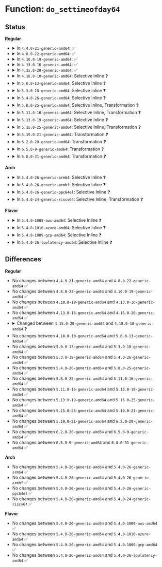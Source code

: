 # Function: <code>do_settimeofday64</code>

## Status
<b>Regular</b>
<ul>
<li>
<details>
<summary>In <code>4.4.0-21-generic-amd64</code>: ✅</summary>

```c
int do_settimeofday64(const struct timespec * ts)
```

```json
{
  "name": "do_settimeofday64",
  "collision_type": "Unique Global",
  "inline_type": "No",
  "funcs": [
    {
      "addr": 18446744071579849024,
      "name": "do_settimeofday64",
      "external": true,
      "loc": "kernel/time/timekeeping.c:1157",
      "file": "kernel/time/timekeeping.c",
      "inline": "seen, unknown",
      "caller_inline": [],
      "caller_func": [
        "arch/x86/xen/time.c:xen_time_init",
        "kernel/time/time.c:SyS_stime",
        "kernel/compat.c:compat_SyS_stime",
        "drivers/rtc/hctosys.c:rtc_hctosys"
      ]
    }
  ],
  "symbols": [
    {
      "addr": 18446744071579849024,
      "name": "do_settimeofday64",
      "section": ".text",
      "bind": "STB_GLOBAL",
      "size": 337
    }
  ]
}
```
</details>
</li>
<li>
<details>
<summary>In <code>4.8.0-22-generic-amd64</code>: ✅</summary>

```c
int do_settimeofday64(const struct timespec * ts)
```

```json
{
  "name": "do_settimeofday64",
  "collision_type": "Unique Global",
  "inline_type": "No",
  "funcs": [
    {
      "addr": 18446744071579878144,
      "name": "do_settimeofday64",
      "external": true,
      "loc": "kernel/time/timekeeping.c:1162",
      "file": "kernel/time/timekeeping.c",
      "inline": "seen, unknown",
      "caller_inline": [],
      "caller_func": [
        "arch/x86/xen/time.c:xen_time_init",
        "kernel/time/time.c:SyS_stime",
        "kernel/compat.c:compat_SyS_stime",
        "drivers/rtc/hctosys.c:rtc_hctosys"
      ]
    }
  ],
  "symbols": [
    {
      "addr": 18446744071579878144,
      "name": "do_settimeofday64",
      "section": ".text",
      "bind": "STB_GLOBAL",
      "size": 336
    }
  ]
}
```
</details>
</li>
<li>
<details>
<summary>In <code>4.10.0-19-generic-amd64</code>: ✅</summary>

```c
int do_settimeofday64(const struct timespec * ts)
```

```json
{
  "name": "do_settimeofday64",
  "collision_type": "Unique Global",
  "inline_type": "No",
  "funcs": [
    {
      "addr": 18446744071579890176,
      "name": "do_settimeofday64",
      "external": true,
      "loc": "kernel/time/timekeeping.c:1191",
      "file": "kernel/time/timekeeping.c",
      "inline": "seen, unknown",
      "caller_inline": [],
      "caller_func": [
        "arch/x86/xen/time.c:xen_time_init",
        "kernel/time/time.c:SyS_stime",
        "kernel/compat.c:compat_SyS_stime",
        "drivers/rtc/hctosys.c:rtc_hctosys"
      ]
    }
  ],
  "symbols": [
    {
      "addr": 18446744071579890176,
      "name": "do_settimeofday64",
      "section": ".text",
      "bind": "STB_GLOBAL",
      "size": 336
    }
  ]
}
```
</details>
</li>
<li>
<details>
<summary>In <code>4.13.0-16-generic-amd64</code>: ✅</summary>

```c
int do_settimeofday64(const struct timespec * ts)
```

```json
{
  "name": "do_settimeofday64",
  "collision_type": "Unique Global",
  "inline_type": "No",
  "funcs": [
    {
      "addr": 18446744071579898320,
      "name": "do_settimeofday64",
      "external": true,
      "loc": "kernel/time/timekeeping.c:1221",
      "file": "kernel/time/timekeeping.c",
      "inline": "seen, unknown",
      "caller_inline": [],
      "caller_func": [
        "arch/x86/xen/time.c:xen_time_init",
        "kernel/time/time.c:compat_SyS_stime",
        "kernel/time/time.c:SyS_stime",
        "drivers/rtc/hctosys.c:rtc_hctosys"
      ]
    }
  ],
  "symbols": [
    {
      "addr": 18446744071579898320,
      "name": "do_settimeofday64",
      "section": ".text",
      "bind": "STB_GLOBAL",
      "size": 346
    }
  ]
}
```
</details>
</li>
<li>
<details>
<summary>In <code>4.15.0-20-generic-amd64</code>: ✅</summary>

```c
int do_settimeofday64(const struct timespec * ts)
```

```json
{
  "name": "do_settimeofday64",
  "collision_type": "Unique Global",
  "inline_type": "No",
  "funcs": [
    {
      "addr": 18446744071579942912,
      "name": "do_settimeofday64",
      "external": true,
      "loc": "kernel/time/timekeeping.c:1225",
      "file": "kernel/time/timekeeping.c",
      "inline": "seen, unknown",
      "caller_inline": [],
      "caller_func": [
        "arch/x86/xen/time.c:xen_time_init",
        "kernel/time/time.c:compat_SyS_stime",
        "kernel/time/time.c:SyS_stime",
        "drivers/rtc/hctosys.c:rtc_hctosys"
      ]
    }
  ],
  "symbols": [
    {
      "addr": 18446744071579942912,
      "name": "do_settimeofday64",
      "section": ".text",
      "bind": "STB_GLOBAL",
      "size": 346
    }
  ]
}
```
</details>
</li>
<li>
<details>
<summary>In <code>4.18.0-10-generic-amd64</code>: Selective Inline ❓</summary>

```c
int do_settimeofday64(const struct timespec64 * ts)
```

```json
{
  "name": "do_settimeofday64",
  "collision_type": "Unique Global",
  "inline_type": "Selective",
  "funcs": [
    {
      "addr": 18446744071579992208,
      "name": "do_settimeofday64",
      "external": true,
      "loc": "kernel/time/timekeeping.c:1226",
      "file": "kernel/time/timekeeping.c",
      "inline": "not declared, inlined",
      "caller_inline": [],
      "caller_func": [
        "arch/x86/xen/time.c:xen_time_init",
        "kernel/time/time.c:__x32_compat_sys_stime",
        "kernel/time/time.c:__ia32_compat_sys_stime",
        "kernel/time/time.c:__ia32_sys_stime",
        "kernel/time/time.c:__x64_sys_stime",
        "drivers/rtc/hctosys.c:rtc_hctosys"
      ]
    }
  ],
  "symbols": [
    {
      "addr": 18446744071579992208,
      "name": "do_settimeofday64",
      "section": ".text",
      "bind": "STB_GLOBAL",
      "size": 345
    }
  ]
}
```
</details>
</li>
<li>
<details>
<summary>In <code>5.0.0-13-generic-amd64</code>: Selective Inline ❓</summary>

```c
int do_settimeofday64(const struct timespec64 * ts)
```

```json
{
  "name": "do_settimeofday64",
  "collision_type": "Unique Global",
  "inline_type": "Selective",
  "funcs": [
    {
      "addr": 18446744071580038832,
      "name": "do_settimeofday64",
      "external": true,
      "loc": "kernel/time/timekeeping.c:1217",
      "file": "kernel/time/timekeeping.c",
      "inline": "not declared, inlined",
      "caller_inline": [],
      "caller_func": [
        "arch/x86/xen/time.c:xen_time_init",
        "kernel/time/time.c:__x32_compat_sys_stime",
        "kernel/time/time.c:__ia32_compat_sys_stime",
        "kernel/time/time.c:__ia32_sys_stime",
        "kernel/time/time.c:__x64_sys_stime",
        "drivers/rtc/hctosys.c:rtc_hctosys"
      ]
    }
  ],
  "symbols": [
    {
      "addr": 18446744071580038832,
      "name": "do_settimeofday64",
      "section": ".text",
      "bind": "STB_GLOBAL",
      "size": 345
    }
  ]
}
```
</details>
</li>
<li>
<details>
<summary>In <code>5.3.0-18-generic-amd64</code>: Selective Inline ❓</summary>

```c
int do_settimeofday64(const struct timespec64 * ts)
```

```json
{
  "name": "do_settimeofday64",
  "collision_type": "Unique Global",
  "inline_type": "Selective",
  "funcs": [
    {
      "addr": 18446744071580082528,
      "name": "do_settimeofday64",
      "external": true,
      "loc": "kernel/time/timekeeping.c:1224",
      "file": "kernel/time/timekeeping.c",
      "inline": "not declared, inlined",
      "caller_inline": [],
      "caller_func": [
        "arch/x86/xen/time.c:xen_time_init",
        "kernel/time/time.c:__ia32_sys_stime32",
        "kernel/time/time.c:__x64_sys_stime32",
        "kernel/time/time.c:__ia32_sys_stime",
        "kernel/time/time.c:__x64_sys_stime",
        "drivers/rtc/hctosys.c:rtc_hctosys"
      ]
    }
  ],
  "symbols": [
    {
      "addr": 18446744071580082528,
      "name": "do_settimeofday64",
      "section": ".text",
      "bind": "STB_GLOBAL",
      "size": 427
    }
  ]
}
```
</details>
</li>
<li>
<details>
<summary>In <code>5.4.0-26-generic-amd64</code>: Selective Inline ❓</summary>

```c
int do_settimeofday64(const struct timespec64 * ts)
```

```json
{
  "name": "do_settimeofday64",
  "collision_type": "Unique Global",
  "inline_type": "Selective",
  "funcs": [
    {
      "addr": 18446744071580131600,
      "name": "do_settimeofday64",
      "external": true,
      "loc": "kernel/time/timekeeping.c:1224",
      "file": "kernel/time/timekeeping.c",
      "inline": "not declared, inlined",
      "caller_inline": [],
      "caller_func": [
        "arch/x86/xen/time.c:xen_time_init",
        "kernel/time/time.c:__ia32_sys_stime32",
        "kernel/time/time.c:__x64_sys_stime32",
        "kernel/time/time.c:__ia32_sys_stime",
        "kernel/time/time.c:__x64_sys_stime",
        "drivers/rtc/hctosys.c:rtc_hctosys"
      ]
    }
  ],
  "symbols": [
    {
      "addr": 18446744071580131600,
      "name": "do_settimeofday64",
      "section": ".text",
      "bind": "STB_GLOBAL",
      "size": 427
    }
  ]
}
```
</details>
</li>
<li>
<details>
<summary>In <code>5.8.0-25-generic-amd64</code>: Selective Inline, Transformation ❓</summary>

```c
int do_settimeofday64(const struct timespec64 * ts)
```

```json
{
  "name": "do_settimeofday64",
  "collision_type": "Unique Global",
  "inline_type": "Selective",
  "funcs": [
    {
      "addr": 18446744071580192576,
      "name": "do_settimeofday64",
      "external": true,
      "loc": "kernel/time/timekeeping.c:1223",
      "file": "kernel/time/timekeeping.c",
      "inline": "not declared, inlined",
      "caller_inline": [],
      "caller_func": [
        "arch/x86/xen/time.c:xen_time_init",
        "kernel/time/time.c:__ia32_sys_stime32",
        "kernel/time/time.c:__x64_sys_stime32",
        "kernel/time/time.c:__ia32_sys_stime",
        "kernel/time/time.c:__x64_sys_stime"
      ]
    }
  ],
  "symbols": [
    {
      "addr": 18446744071580192576,
      "name": "do_settimeofday64.part.0",
      "section": ".text",
      "bind": "STB_LOCAL",
      "size": 374
    },
    {
      "addr": 18446744071580192960,
      "name": "do_settimeofday64",
      "section": ".text",
      "bind": "STB_GLOBAL",
      "size": 61
    }
  ]
}
```
</details>
</li>
<li>
<details>
<summary>In <code>5.11.0-16-generic-amd64</code>: Selective Inline, Transformation ❓</summary>

```c
int do_settimeofday64(const struct timespec64 * ts)
```

```json
{
  "name": "do_settimeofday64",
  "collision_type": "Unique Global",
  "inline_type": "Selective",
  "funcs": [
    {
      "addr": 18446744071580177328,
      "name": "do_settimeofday64",
      "external": true,
      "loc": "kernel/time/timekeeping.c:1292",
      "file": "kernel/time/timekeeping.c",
      "inline": "not declared, inlined",
      "caller_inline": [],
      "caller_func": [
        "arch/x86/xen/time.c:xen_time_init",
        "kernel/time/time.c:__ia32_sys_stime32",
        "kernel/time/time.c:__x64_sys_stime32",
        "kernel/time/time.c:__ia32_sys_stime",
        "kernel/time/time.c:__x64_sys_stime"
      ]
    }
  ],
  "symbols": [
    {
      "addr": 18446744071580177328,
      "name": "do_settimeofday64.part.0",
      "section": ".text",
      "bind": "STB_LOCAL",
      "size": 374
    },
    {
      "addr": 18446744071580177712,
      "name": "do_settimeofday64",
      "section": ".text",
      "bind": "STB_GLOBAL",
      "size": 61
    }
  ]
}
```
</details>
</li>
<li>
<details>
<summary>In <code>5.13.0-19-generic-amd64</code>: Selective Inline ❓</summary>

```c
int do_settimeofday64(const struct timespec64 * ts)
```

```json
{
  "name": "do_settimeofday64",
  "collision_type": "Unique Global",
  "inline_type": "Selective",
  "funcs": [
    {
      "addr": 18446744071580180688,
      "name": "do_settimeofday64",
      "external": true,
      "loc": "kernel/time/timekeeping.c:1293",
      "file": "kernel/time/timekeeping.c",
      "inline": "not declared, inlined",
      "caller_inline": [],
      "caller_func": [
        "arch/x86/xen/time.c:xen_time_init",
        "kernel/time/time.c:__ia32_sys_stime32",
        "kernel/time/time.c:__x64_sys_stime32",
        "kernel/time/time.c:__ia32_sys_stime",
        "kernel/time/time.c:__x64_sys_stime",
        "drivers/rtc/class.c:__devm_rtc_register_device"
      ]
    }
  ],
  "symbols": [
    {
      "addr": 18446744071580180688,
      "name": "do_settimeofday64",
      "section": ".text",
      "bind": "STB_GLOBAL",
      "size": 425
    }
  ]
}
```
</details>
</li>
<li>
<details>
<summary>In <code>5.15.0-25-generic-amd64</code>: Selective Inline, Transformation ❓</summary>

```c
int do_settimeofday64(const struct timespec64 * ts)
```

```json
{
  "name": "do_settimeofday64",
  "collision_type": "Unique Global",
  "inline_type": "Selective",
  "funcs": [
    {
      "addr": 18446744071580329152,
      "name": "do_settimeofday64",
      "external": true,
      "loc": "kernel/time/timekeeping.c:1293",
      "file": "kernel/time/timekeeping.c",
      "inline": "not declared, inlined",
      "caller_inline": [],
      "caller_func": [
        "arch/x86/xen/time.c:xen_time_init",
        "kernel/time/time.c:__ia32_sys_stime32",
        "kernel/time/time.c:__x64_sys_stime32",
        "kernel/time/time.c:__ia32_sys_stime",
        "kernel/time/time.c:__x64_sys_stime",
        "drivers/rtc/class.c:__devm_rtc_register_device"
      ]
    }
  ],
  "symbols": [
    {
      "addr": 18446744071580328736,
      "name": "do_settimeofday64.part.0",
      "section": ".text",
      "bind": "STB_LOCAL",
      "size": 406
    },
    {
      "addr": 18446744071592152922,
      "name": "do_settimeofday64.part.0.cold",
      "section": ".text",
      "bind": "STB_LOCAL",
      "size": 63
    },
    {
      "addr": 18446744071580329152,
      "name": "do_settimeofday64",
      "section": ".text",
      "bind": "STB_GLOBAL",
      "size": 61
    }
  ]
}
```
</details>
</li>
<li>
<details>
<summary>In <code>5.19.0-21-generic-amd64</code>: Transformation ❓</summary>

```c
int do_settimeofday64(const struct timespec64 * ts)
```

```json
{
  "name": "do_settimeofday64",
  "collision_type": "Unique Global",
  "inline_type": "No",
  "funcs": [
    {
      "addr": 0,
      "name": "do_settimeofday64",
      "external": true,
      "loc": "kernel/time/timekeeping.c:1312",
      "file": "kernel/time/timekeeping.c",
      "inline": "seen, unknown",
      "caller_inline": [],
      "caller_func": [
        "arch/x86/xen/time.c:xen_time_init",
        "kernel/time/time.c:do_sys_settimeofday64",
        "kernel/time/time.c:__ia32_sys_stime32",
        "kernel/time/time.c:__x64_sys_stime32",
        "kernel/time/time.c:__ia32_sys_stime",
        "kernel/time/time.c:__x64_sys_stime",
        "drivers/rtc/class.c:__devm_rtc_register_device"
      ]
    }
  ],
  "symbols": [
    {
      "addr": 18446744071593928741,
      "name": "do_settimeofday64.cold",
      "section": ".text",
      "bind": "STB_LOCAL",
      "size": 63
    },
    {
      "addr": 18446744071580543296,
      "name": "do_settimeofday64",
      "section": ".text",
      "bind": "STB_GLOBAL",
      "size": 518
    }
  ]
}
```
</details>
</li>
<li>
<details>
<summary>In <code>6.2.0-20-generic-amd64</code>: Transformation ❓</summary>

```c
int do_settimeofday64(const struct timespec64 * ts)
```

```json
{
  "name": "do_settimeofday64",
  "collision_type": "Unique Global",
  "inline_type": "No",
  "funcs": [
    {
      "addr": 0,
      "name": "do_settimeofday64",
      "external": true,
      "loc": "kernel/time/timekeeping.c:1312",
      "file": "kernel/time/timekeeping.c",
      "inline": "seen, unknown",
      "caller_inline": [],
      "caller_func": [
        "arch/x86/xen/time.c:xen_time_init",
        "kernel/time/time.c:do_sys_settimeofday64",
        "kernel/time/time.c:__ia32_sys_stime32",
        "kernel/time/time.c:__x64_sys_stime32",
        "kernel/time/time.c:__ia32_sys_stime",
        "kernel/time/time.c:__x64_sys_stime",
        "drivers/rtc/class.c:__devm_rtc_register_device"
      ]
    }
  ],
  "symbols": [
    {
      "addr": 18446744071595996548,
      "name": "do_settimeofday64.cold",
      "section": ".text",
      "bind": "STB_LOCAL",
      "size": 63
    },
    {
      "addr": 18446744071580799856,
      "name": "do_settimeofday64",
      "section": ".text",
      "bind": "STB_GLOBAL",
      "size": 518
    }
  ]
}
```
</details>
</li>
<li>
<details>
<summary>In <code>6.5.0-9-generic-amd64</code>: Transformation ❓</summary>

```c
int do_settimeofday64(const struct timespec64 * ts)
```

```json
{
  "name": "do_settimeofday64",
  "collision_type": "Unique Global",
  "inline_type": "No",
  "funcs": [
    {
      "addr": 0,
      "name": "do_settimeofday64",
      "external": true,
      "loc": "kernel/time/timekeeping.c:1312",
      "file": "kernel/time/timekeeping.c",
      "inline": "seen, unknown",
      "caller_inline": [],
      "caller_func": [
        "arch/x86/xen/time.c:xen_time_init",
        "kernel/time/time.c:do_sys_settimeofday64",
        "kernel/time/time.c:__ia32_sys_stime32",
        "kernel/time/time.c:__x64_sys_stime32",
        "kernel/time/time.c:__ia32_sys_stime",
        "kernel/time/time.c:__x64_sys_stime",
        "drivers/rtc/class.c:__devm_rtc_register_device"
      ]
    }
  ],
  "symbols": [
    {
      "addr": 18446744071596514845,
      "name": "do_settimeofday64.cold",
      "section": ".text",
      "bind": "STB_LOCAL",
      "size": 63
    },
    {
      "addr": 18446744071580883056,
      "name": "do_settimeofday64",
      "section": ".text",
      "bind": "STB_GLOBAL",
      "size": 518
    }
  ]
}
```
</details>
</li>
<li>
<details>
<summary>In <code>6.8.0-31-generic-amd64</code>: Transformation ❓</summary>

```c
int do_settimeofday64(const struct timespec64 * ts)
```

```json
{
  "name": "do_settimeofday64",
  "collision_type": "Unique Global",
  "inline_type": "No",
  "funcs": [
    {
      "addr": 0,
      "name": "do_settimeofday64",
      "external": true,
      "loc": "kernel/time/timekeeping.c:1312",
      "file": "kernel/time/timekeeping.c",
      "inline": "seen, unknown",
      "caller_inline": [],
      "caller_func": [
        "arch/x86/xen/time.c:xen_time_init",
        "kernel/time/time.c:do_sys_settimeofday64",
        "kernel/time/time.c:__ia32_sys_stime32",
        "kernel/time/time.c:__x64_sys_stime32",
        "kernel/time/time.c:__ia32_sys_stime",
        "kernel/time/time.c:__x64_sys_stime",
        "drivers/rtc/class.c:__devm_rtc_register_device"
      ]
    }
  ],
  "symbols": [
    {
      "addr": 18446744071597414172,
      "name": "do_settimeofday64.cold",
      "section": ".text",
      "bind": "STB_LOCAL",
      "size": 63
    },
    {
      "addr": 18446744071580973488,
      "name": "do_settimeofday64",
      "section": ".text",
      "bind": "STB_GLOBAL",
      "size": 518
    }
  ]
}
```
</details>
</li>
</ul>
<b>Arch</b>
<ul>
<li>
<details>
<summary>In <code>5.4.0-26-generic-arm64</code>: Selective Inline ❓</summary>

```c
int do_settimeofday64(const struct timespec64 * ts)
```

```json
{
  "name": "do_settimeofday64",
  "collision_type": "Unique Global",
  "inline_type": "Selective",
  "funcs": [
    {
      "addr": 18446603336491353368,
      "name": "do_settimeofday64",
      "external": true,
      "loc": "kernel/time/timekeeping.c:1224",
      "file": "kernel/time/timekeeping.c",
      "inline": "not declared, inlined",
      "caller_inline": [],
      "caller_func": [
        "arch/arm/xen/enlighten.c:xen_pm_init",
        "drivers/rtc/hctosys.c:rtc_hctosys"
      ]
    }
  ],
  "symbols": [
    {
      "addr": 18446603336491353368,
      "name": "do_settimeofday64",
      "section": ".text",
      "bind": "STB_GLOBAL",
      "size": 544
    }
  ]
}
```
</details>
</li>
<li>
<details>
<summary>In <code>5.4.0-26-generic-armhf</code>: Selective Inline ❓</summary>

```c
int do_settimeofday64(const struct timespec64 * ts)
```

```json
{
  "name": "do_settimeofday64",
  "collision_type": "Unique Global",
  "inline_type": "Selective",
  "funcs": [
    {
      "addr": 3225347372,
      "name": "do_settimeofday64",
      "external": true,
      "loc": "kernel/time/timekeeping.c:1224",
      "file": "kernel/time/timekeeping.c",
      "inline": "not declared, inlined",
      "caller_inline": [],
      "caller_func": [
        "drivers/rtc/hctosys.c:rtc_hctosys"
      ]
    }
  ],
  "symbols": [
    {
      "addr": 3225347372,
      "name": "do_settimeofday64",
      "section": ".text",
      "bind": "STB_GLOBAL",
      "size": 716
    }
  ]
}
```
</details>
</li>
<li>
<details>
<summary>In <code>5.4.0-26-generic-ppc64el</code>: Selective Inline ❓</summary>

```c
int do_settimeofday64(const struct timespec64 * ts)
```

```json
{
  "name": "do_settimeofday64",
  "collision_type": "Unique Global",
  "inline_type": "Selective",
  "funcs": [
    {
      "addr": 13835058055284285328,
      "name": "do_settimeofday64",
      "external": true,
      "loc": "kernel/time/timekeeping.c:1224",
      "file": "kernel/time/timekeeping.c",
      "inline": "not declared, inlined",
      "caller_inline": [],
      "caller_func": [
        "kernel/time/time.c:__se_sys_stime32",
        "kernel/time/time.c:__se_sys_stime",
        "drivers/rtc/hctosys.c:rtc_hctosys"
      ]
    }
  ],
  "symbols": [
    {
      "addr": 13835058055284285328,
      "name": "do_settimeofday64",
      "section": ".text",
      "bind": "STB_GLOBAL",
      "size": 620
    }
  ]
}
```
</details>
</li>
<li>
<details>
<summary>In <code>5.4.0-24-generic-riscv64</code>: Selective Inline, Transformation ❓</summary>

```c
int do_settimeofday64(const struct timespec64 * ts)
```

```json
{
  "name": "do_settimeofday64",
  "collision_type": "Unique Global",
  "inline_type": "Selective",
  "funcs": [
    {
      "addr": 18446743936271846334,
      "name": "do_settimeofday64",
      "external": true,
      "loc": "kernel/time/timekeeping.c:1224",
      "file": "kernel/time/timekeeping.c",
      "inline": "not declared, inlined",
      "caller_inline": [],
      "caller_func": [
        "drivers/rtc/hctosys.c:rtc_hctosys"
      ]
    }
  ],
  "symbols": [
    {
      "addr": 18446743936271846334,
      "name": "do_settimeofday64.part.0",
      "section": ".text",
      "bind": "STB_LOCAL",
      "size": 320
    },
    {
      "addr": 18446743936271846654,
      "name": "do_settimeofday64",
      "section": ".text",
      "bind": "STB_GLOBAL",
      "size": 78
    }
  ]
}
```
</details>
</li>
</ul>
<b>Flavor</b>
<ul>
<li>
<details>
<summary>In <code>5.4.0-1009-aws-amd64</code>: Selective Inline ❓</summary>

```c
int do_settimeofday64(const struct timespec64 * ts)
```

```json
{
  "name": "do_settimeofday64",
  "collision_type": "Unique Global",
  "inline_type": "Selective",
  "funcs": [
    {
      "addr": 18446744071580100800,
      "name": "do_settimeofday64",
      "external": true,
      "loc": "kernel/time/timekeeping.c:1224",
      "file": "kernel/time/timekeeping.c",
      "inline": "not declared, inlined",
      "caller_inline": [],
      "caller_func": [
        "arch/x86/xen/time.c:xen_time_init",
        "kernel/time/time.c:__ia32_sys_stime32",
        "kernel/time/time.c:__x64_sys_stime32",
        "kernel/time/time.c:__ia32_sys_stime",
        "kernel/time/time.c:__x64_sys_stime",
        "drivers/rtc/hctosys.c:rtc_hctosys"
      ]
    }
  ],
  "symbols": [
    {
      "addr": 18446744071580100800,
      "name": "do_settimeofday64",
      "section": ".text",
      "bind": "STB_GLOBAL",
      "size": 427
    }
  ]
}
```
</details>
</li>
<li>
<details>
<summary>In <code>5.4.0-1010-azure-amd64</code>: Selective Inline ❓</summary>

```c
int do_settimeofday64(const struct timespec64 * ts)
```

```json
{
  "name": "do_settimeofday64",
  "collision_type": "Unique Global",
  "inline_type": "Selective",
  "funcs": [
    {
      "addr": 18446744071580046112,
      "name": "do_settimeofday64",
      "external": true,
      "loc": "kernel/time/timekeeping.c:1224",
      "file": "kernel/time/timekeeping.c",
      "inline": "not declared, inlined",
      "caller_inline": [],
      "caller_func": [
        "kernel/time/time.c:__ia32_sys_stime32",
        "kernel/time/time.c:__x64_sys_stime32",
        "kernel/time/time.c:__ia32_sys_stime",
        "kernel/time/time.c:__x64_sys_stime",
        "drivers/rtc/hctosys.c:rtc_hctosys"
      ]
    }
  ],
  "symbols": [
    {
      "addr": 18446744071580046112,
      "name": "do_settimeofday64",
      "section": ".text",
      "bind": "STB_GLOBAL",
      "size": 427
    }
  ]
}
```
</details>
</li>
<li>
<details>
<summary>In <code>5.4.0-1009-gcp-amd64</code>: Selective Inline ❓</summary>

```c
int do_settimeofday64(const struct timespec64 * ts)
```

```json
{
  "name": "do_settimeofday64",
  "collision_type": "Unique Global",
  "inline_type": "Selective",
  "funcs": [
    {
      "addr": 18446744071580091872,
      "name": "do_settimeofday64",
      "external": true,
      "loc": "kernel/time/timekeeping.c:1224",
      "file": "kernel/time/timekeeping.c",
      "inline": "not declared, inlined",
      "caller_inline": [],
      "caller_func": [
        "arch/x86/xen/time.c:xen_time_init",
        "kernel/time/time.c:__ia32_sys_stime32",
        "kernel/time/time.c:__x64_sys_stime32",
        "kernel/time/time.c:__ia32_sys_stime",
        "kernel/time/time.c:__x64_sys_stime",
        "drivers/rtc/hctosys.c:rtc_hctosys"
      ]
    }
  ],
  "symbols": [
    {
      "addr": 18446744071580091872,
      "name": "do_settimeofday64",
      "section": ".text",
      "bind": "STB_GLOBAL",
      "size": 427
    }
  ]
}
```
</details>
</li>
<li>
<details>
<summary>In <code>5.4.0-26-lowlatency-amd64</code>: Selective Inline ❓</summary>

```c
int do_settimeofday64(const struct timespec64 * ts)
```

```json
{
  "name": "do_settimeofday64",
  "collision_type": "Unique Global",
  "inline_type": "Selective",
  "funcs": [
    {
      "addr": 18446744071580143616,
      "name": "do_settimeofday64",
      "external": true,
      "loc": "kernel/time/timekeeping.c:1224",
      "file": "kernel/time/timekeeping.c",
      "inline": "not declared, inlined",
      "caller_inline": [],
      "caller_func": [
        "arch/x86/xen/time.c:xen_time_init",
        "kernel/time/time.c:__ia32_sys_stime32",
        "kernel/time/time.c:__x64_sys_stime32",
        "kernel/time/time.c:__ia32_sys_stime",
        "kernel/time/time.c:__x64_sys_stime",
        "drivers/rtc/hctosys.c:rtc_hctosys"
      ]
    }
  ],
  "symbols": [
    {
      "addr": 18446744071580143616,
      "name": "do_settimeofday64",
      "section": ".text",
      "bind": "STB_GLOBAL",
      "size": 427
    }
  ]
}
```
</details>
</li>
</ul>

## Differences
<b>Regular</b>
<ul>
<li>
No changes between <code>4.4.0-21-generic-amd64</code> and <code>4.8.0-22-generic-amd64</code> ✅
</li>
<li>
No changes between <code>4.8.0-22-generic-amd64</code> and <code>4.10.0-19-generic-amd64</code> ✅
</li>
<li>
No changes between <code>4.10.0-19-generic-amd64</code> and <code>4.13.0-16-generic-amd64</code> ✅
</li>
<li>
No changes between <code>4.13.0-16-generic-amd64</code> and <code>4.15.0-20-generic-amd64</code> ✅
</li>
<li>
<details>
<summary>Changed between <code>4.15.0-20-generic-amd64</code> and <code>4.18.0-10-generic-amd64</code> ❓</summary>
<ul>
<li>
<b>Param type changed. </b>
<code>const struct timespec * ts</code> ➡️ <code>const struct timespec64 * ts</code>
</li>
</ul>
</details>
</li>
<li>
No changes between <code>4.18.0-10-generic-amd64</code> and <code>5.0.0-13-generic-amd64</code> ✅
</li>
<li>
No changes between <code>5.0.0-13-generic-amd64</code> and <code>5.3.0-18-generic-amd64</code> ✅
</li>
<li>
No changes between <code>5.3.0-18-generic-amd64</code> and <code>5.4.0-26-generic-amd64</code> ✅
</li>
<li>
No changes between <code>5.4.0-26-generic-amd64</code> and <code>5.8.0-25-generic-amd64</code> ✅
</li>
<li>
No changes between <code>5.8.0-25-generic-amd64</code> and <code>5.11.0-16-generic-amd64</code> ✅
</li>
<li>
No changes between <code>5.11.0-16-generic-amd64</code> and <code>5.13.0-19-generic-amd64</code> ✅
</li>
<li>
No changes between <code>5.13.0-19-generic-amd64</code> and <code>5.15.0-25-generic-amd64</code> ✅
</li>
<li>
No changes between <code>5.15.0-25-generic-amd64</code> and <code>5.19.0-21-generic-amd64</code> ✅
</li>
<li>
No changes between <code>5.19.0-21-generic-amd64</code> and <code>6.2.0-20-generic-amd64</code> ✅
</li>
<li>
No changes between <code>6.2.0-20-generic-amd64</code> and <code>6.5.0-9-generic-amd64</code> ✅
</li>
<li>
No changes between <code>6.5.0-9-generic-amd64</code> and <code>6.8.0-31-generic-amd64</code> ✅
</li>
</ul>
<b>Arch</b>
<ul>
<li>
No changes between <code>5.4.0-26-generic-amd64</code> and <code>5.4.0-26-generic-arm64</code> ✅
</li>
<li>
No changes between <code>5.4.0-26-generic-amd64</code> and <code>5.4.0-26-generic-armhf</code> ✅
</li>
<li>
No changes between <code>5.4.0-26-generic-amd64</code> and <code>5.4.0-26-generic-ppc64el</code> ✅
</li>
<li>
No changes between <code>5.4.0-26-generic-amd64</code> and <code>5.4.0-24-generic-riscv64</code> ✅
</li>
</ul>
<b>Flavor</b>
<ul>
<li>
No changes between <code>5.4.0-26-generic-amd64</code> and <code>5.4.0-1009-aws-amd64</code> ✅
</li>
<li>
No changes between <code>5.4.0-26-generic-amd64</code> and <code>5.4.0-1010-azure-amd64</code> ✅
</li>
<li>
No changes between <code>5.4.0-26-generic-amd64</code> and <code>5.4.0-1009-gcp-amd64</code> ✅
</li>
<li>
No changes between <code>5.4.0-26-generic-amd64</code> and <code>5.4.0-26-lowlatency-amd64</code> ✅
</li>
</ul>
